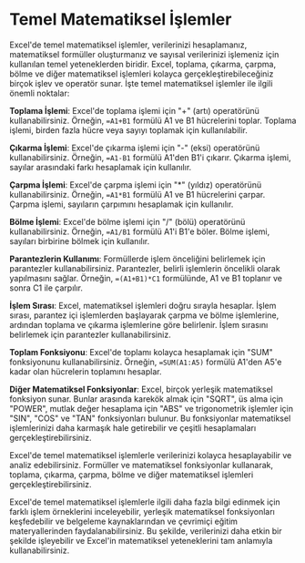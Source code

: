 # Temel Matematiksel İşlemler

Excel'de temel matematiksel işlemler, verilerinizi hesaplamanız, matematiksel formüller oluşturmanız ve sayısal verilerinizi işlemeniz için kullanılan temel yeteneklerden biridir. Excel, toplama, çıkarma, çarpma, bölme ve diğer matematiksel işlemleri kolayca gerçekleştirebileceğiniz birçok işlev ve operatör sunar. İşte temel matematiksel işlemler ile ilgili önemli noktalar:

**Toplama İşlemi**: Excel'de toplama işlemi için "+" (artı) operatörünü kullanabilirsiniz. Örneğin, `=A1+B1` formülü A1 ve B1 hücrelerini toplar. Toplama işlemi, birden fazla hücre veya sayıyı toplamak için kullanılabilir.

**Çıkarma İşlemi**: Excel'de çıkarma işlemi için "-" (eksi) operatörünü kullanabilirsiniz. Örneğin, `=A1-B1` formülü A1'den B1'i çıkarır. Çıkarma işlemi, sayılar arasındaki farkı hesaplamak için kullanılır.

**Çarpma İşlemi**: Excel'de çarpma işlemi için "*" (yıldız) operatörünü kullanabilirsiniz. Örneğin, `=A1*B1` formülü A1 ve B1 hücrelerini çarpar. Çarpma işlemi, sayıların çarpımını hesaplamak için kullanılır.

**Bölme İşlemi**: Excel'de bölme işlemi için "/" (bölü) operatörünü kullanabilirsiniz. Örneğin, `=A1/B1` formülü A1'i B1'e böler. Bölme işlemi, sayıları birbirine bölmek için kullanılır.

**Parantezlerin Kullanımı**: Formüllerde işlem önceliğini belirlemek için parantezler kullanabilirsiniz. Parantezler, belirli işlemlerin öncelikli olarak yapılmasını sağlar. Örneğin, `=(A1+B1)*C1` formülünde, A1 ve B1 toplanır ve sonra C1 ile çarpılır.

**İşlem Sırası**: Excel, matematiksel işlemleri doğru sırayla hesaplar. İşlem sırası, parantez içi işlemlerden başlayarak çarpma ve bölme işlemlerine, ardından toplama ve çıkarma işlemlerine göre belirlenir. İşlem sırasını belirlemek için parantezler kullanabilirsiniz.

**Toplam Fonksiyonu**: Excel'de toplamı kolayca hesaplamak için "SUM" fonksiyonunu kullanabilirsiniz. Örneğin, `=SUM(A1:A5)` formülü A1'den A5'e kadar olan hücrelerin toplamını hesaplar.

**Diğer Matematiksel Fonksiyonlar**: Excel, birçok yerleşik matematiksel fonksiyon sunar. Bunlar arasında karekök almak için "SQRT", üs alma için "POWER", mutlak değer hesaplama için "ABS" ve trigonometrik işlemler için "SIN", "COS" ve "TAN" fonksiyonları bulunur. Bu fonksiyonlar matematiksel işlemlerinizi daha karmaşık hale getirebilir ve çeşitli hesaplamaları gerçekleştirebilirsiniz.

Excel'de temel matematiksel işlemlerle verilerinizi kolayca hesaplayabilir ve analiz edebilirsiniz. Formüller ve matematiksel fonksiyonlar kullanarak, toplama, çıkarma, çarpma, bölme ve diğer matematiksel işlemleri gerçekleştirebilirsiniz.

Excel'de temel matematiksel işlemlerle ilgili daha fazla bilgi edinmek için farklı işlem örneklerini inceleyebilir, yerleşik matematiksel fonksiyonları keşfedebilir ve belgeleme kaynaklarından ve çevrimiçi eğitim materyallerinden faydalanabilirsiniz. Bu şekilde, verilerinizi daha etkin bir şekilde işleyebilir ve Excel'in matematiksel yeteneklerini tam anlamıyla kullanabilirsiniz.